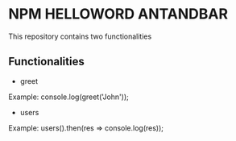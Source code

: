 # NPM HELLOWORD ANTANDBAR

This repository contains two functionalities

## Functionalities

- greet

Example: console.log(greet('John'));

- users

Example: users().then(res => console.log(res));